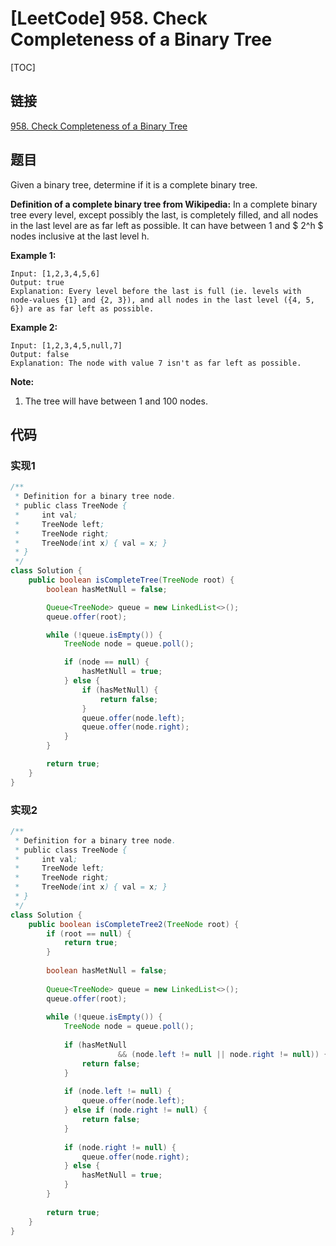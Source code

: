 # [LeetCode] 958. Check Completeness of a Binary Tree

[TOC]

## 链接

[958. Check Completeness of a Binary Tree](https://leetcode.com/problems/check-completeness-of-a-binary-tree/)

## 题目

Given a binary tree, determine if it is a complete binary tree.

**Definition of a complete binary tree from Wikipedia:**
In a complete binary tree every level, except possibly the last, is completely filled, and all nodes in the last level are as far left as possible. It can have between 1 and $ 2^h $ nodes inclusive at the last level h.

**Example 1:**

```text
Input: [1,2,3,4,5,6]
Output: true
Explanation: Every level before the last is full (ie. levels with node-values {1} and {2, 3}), and all nodes in the last level ({4, 5, 6}) are as far left as possible.
```

**Example 2:**

```text
Input: [1,2,3,4,5,null,7]
Output: false
Explanation: The node with value 7 isn't as far left as possible.
```

**Note:**

1. The tree will have between 1 and 100 nodes.

## 代码

### 实现1

```Java
/**
 * Definition for a binary tree node.
 * public class TreeNode {
 *     int val;
 *     TreeNode left;
 *     TreeNode right;
 *     TreeNode(int x) { val = x; }
 * }
 */
class Solution {
    public boolean isCompleteTree(TreeNode root) {
        boolean hasMetNull = false;

        Queue<TreeNode> queue = new LinkedList<>();
        queue.offer(root);

        while (!queue.isEmpty()) {
            TreeNode node = queue.poll();

            if (node == null) {
                hasMetNull = true;
            } else {
                if (hasMetNull) {
                    return false;
                }
                queue.offer(node.left);
                queue.offer(node.right);
            }
        }

        return true;
    }
}
```

### 实现2

```Java
/**
 * Definition for a binary tree node.
 * public class TreeNode {
 *     int val;
 *     TreeNode left;
 *     TreeNode right;
 *     TreeNode(int x) { val = x; }
 * }
 */
class Solution {
    public boolean isCompleteTree2(TreeNode root) {
        if (root == null) {
            return true;
        }
    
        boolean hasMetNull = false;
    
        Queue<TreeNode> queue = new LinkedList<>();
        queue.offer(root);
    
        while (!queue.isEmpty()) {
            TreeNode node = queue.poll();
    
            if (hasMetNull 
                        && (node.left != null || node.right != null)) {
                return false;
            }
    
            if (node.left != null) {
                queue.offer(node.left);
            } else if (node.right != null) {
                return false;
            }
    
            if (node.right != null) {
                queue.offer(node.right);
            } else {
                hasMetNull = true;
            }
        }
    
        return true;
    }
}
```

